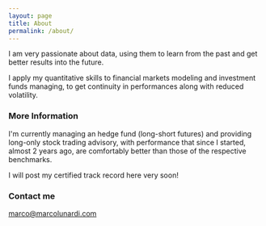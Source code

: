 ```yaml
---
layout: page
title: About
permalink: /about/
---
```


I am very passionate about data, using them to learn from the past and get better results into the future.

I apply my quantitative skills to financial markets modeling and investment funds managing, to get continuity in performances along with reduced volatility.

### More Information

I'm currently managing an hedge fund (long-short futures) and providing long-only stock trading advisory, with performance that since I started, almost 2 years ago, are comfortably better than those of the respective benchmarks.

I will post my certified track record here very soon!

### Contact me

[marco@marcolunardi.com](mailto:marco@marcolunardi.com)
